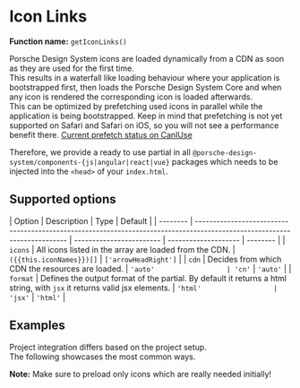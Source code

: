 # Icon Links

**Function name:** `getIconLinks()`

Porsche Design System icons are loaded dynamically from a CDN as soon as they are used for the first time.  
This results in a waterfall like loading behaviour where your application is bootstrapped first, then loads the Porsche
Design System Core and when any icon is rendered the corresponding icon is loaded afterwards.  
This can be optimized by prefetching used icons in parallel while the application is being bootstrapped. Keep in mind
that prefetching is not yet supported on Safari and Safari on iOS, so you will not see a performance benefit there.
[Current prefetch status on CanIUse](https://caniuse.com/link-rel-prefetch)

Therefore, we provide a ready to use partial in all `@porsche-design-system/components-{js|angular|react|vue}` packages
which needs to be injected into the `<head>` of your `index.html`.

## Supported options

| Option   | Description                                                                                                              | Type                     | Default              |
| -------- | ------------------------------------------------------------------------------------------------------------------------ | ------------------------ | -------------------- | -------- |
| `icons`  | All icons listed in the array are loaded from the CDN.                                                                   | `({{this.iconNames}})[]` | `['arrowHeadRight']` |
| `cdn`    | Decides from which CDN the resources are loaded.                                                                         | `'auto'                  | 'cn'`                | `'auto'` |
| `format` | Defines the output format of the partial. By default it returns a html string, with `jsx` it returns valid jsx elements. | `'html'                  | 'jsx'`               | `'html'` |

## Examples

Project integration differs based on the project setup.  
The following showcases the most common ways.

**Note:** Make sure to preload only icons which are really needed initially!

<PartialDocs name="getIconLinks" :params="params" location="head"></PartialDocs>

<script lang="ts">
import Vue from 'vue';
import Component from 'vue-class-component';
import { ICON_NAMES } from '@porsche-design-system/icons';

@Component
export default class Code extends Vue {
  public iconNames: string = ICON_NAMES.map(x => `'${x}'`).join(' | ');
  public params = [
    {
      value: "{ icons: ['arrowHeadRight', 'plus'] }"
    },
    {
      value: "{ icons: ['arrowHeadRight', 'plus'], cdn: 'cn' }",
      comment: 'force using China CDN',
    },
  ];
}
</script>

